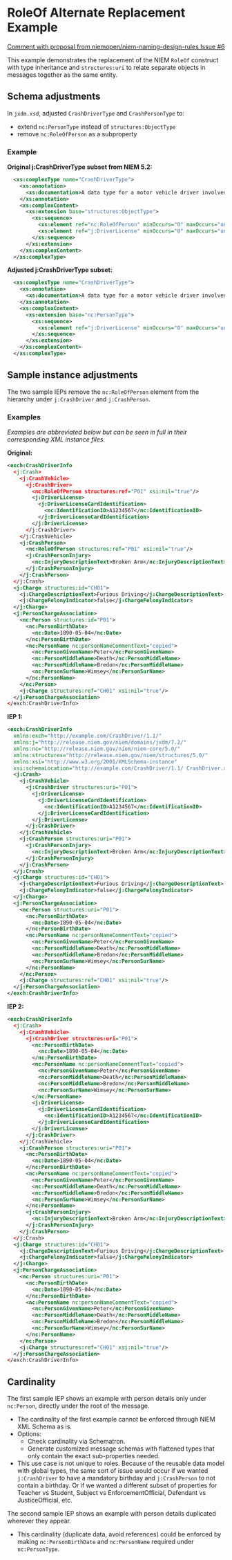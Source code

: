 
# RoleOf Alternate Replacement Example

[Comment with proposal from niemopen/niem-naming-design-rules Issue #6](https://github.com/niemopen/niem-naming-design-rules/issues/6#issuecomment-1424430475)

This example demonstrates the replacement of the NIEM `RoleOf` construct with type inheritance and `structures:uri` to relate separate objects in messages together as the same entity.

## Schema adjustments

In `jxdm.xsd`, adjusted `CrashDriverType` and `CrashPersonType` to:

- extend `nc:PersonType` instead of `structures:ObjectType`
- remove `nc:RoleOfPerson` as a subproperty

### Example

**Original j:CrashDriverType subset from NIEM 5.2:**

```xml
  <xs:complexType name="CrashDriverType">
    <xs:annotation>
      <xs:documentation>A data type for a motor vehicle driver involved ...</xs:documentation>
    </xs:annotation>
    <xs:complexContent>
      <xs:extension base="structures:ObjectType">
        <xs:sequence>
          <xs:element ref="nc:RoleOfPerson" minOccurs="0" maxOccurs="unbounded"/>
          <xs:element ref="j:DriverLicense" minOccurs="0" maxOccurs="unbounded"/>
        </xs:sequence>
      </xs:extension>
    </xs:complexContent>
  </xs:complexType>
```

**Adjusted j:CrashDriverType subset:**

```xml
  <xs:complexType name="CrashDriverType">
    <xs:annotation>
      <xs:documentation>A data type for a motor vehicle driver involved ...</xs:documentation>
    </xs:annotation>
    <xs:complexContent>
      <xs:extension base="nc:PersonType">
        <xs:sequence>
          <xs:element ref="j:DriverLicense" minOccurs="0" maxOccurs="unbounded"/>
        </xs:sequence>
      </xs:extension>
    </xs:complexContent>
  </xs:complexType>
```

## Sample instance adjustments

The two sample IEPs remove the `nc:RoleOfPerson` element from the hierarchy under `j:CrashDriver` and `j:CrashPerson`.

### Examples

*Examples are abbreviated below but can be seen in full in their corresponding XML instance files.*

**Original:**

```xml
<exch:CrashDriverInfo
  <j:Crash>
    <j:CrashVehicle>
      <j:CrashDriver>
        <nc:RoleOfPerson structures:ref="P01" xsi:nil="true"/>
        <j:DriverLicense>
          <j:DriverLicenseCardIdentification>
            <nc:IdentificationID>A1234567</nc:IdentificationID>
          </j:DriverLicenseCardIdentification>
        </j:DriverLicense>
      </j:CrashDriver>
    </j:CrashVehicle>
    <j:CrashPerson>
      <nc:RoleOfPerson structures:ref="P01" xsi:nil="true"/>
      <j:CrashPersonInjury>
        <nc:InjuryDescriptionText>Broken Arm</nc:InjuryDescriptionText>
      </j:CrashPersonInjury>
    </j:CrashPerson>
  </j:Crash>
  <j:Charge structures:id="CH01">
    <j:ChargeDescriptionText>Furious Driving</j:ChargeDescriptionText>
    <j:ChargeFelonyIndicator>false</j:ChargeFelonyIndicator>
  </j:Charge>
  <j:PersonChargeAssociation>
    <nc:Person structures:id="P01">
      <nc:PersonBirthDate>
        <nc:Date>1890-05-04</nc:Date>
      </nc:PersonBirthDate>
      <nc:PersonName nc:personNameCommentText="copied">
        <nc:PersonGivenName>Peter</nc:PersonGivenName>
        <nc:PersonMiddleName>Death</nc:PersonMiddleName>
        <nc:PersonMiddleName>Bredon</nc:PersonMiddleName>
        <nc:PersonSurName>Wimsey</nc:PersonSurName>
      </nc:PersonName>
    </nc:Person>
    <j:Charge structures:ref="CH01" xsi:nil="true"/>
  </j:PersonChargeAssociation>
</exch:CrashDriverInfo>
```

**IEP 1:**

```xml
<exch:CrashDriverInfo
  xmlns:exch="http://example.com/CrashDriver/1.1/"
  xmlns:j="http://release.niem.gov/niem/domains/jxdm/7.2/"
  xmlns:nc="http://release.niem.gov/niem/niem-core/5.0/"
  xmlns:structures="http://release.niem.gov/niem/structures/5.0/"
  xmlns:xsi="http://www.w3.org/2001/XMLSchema-instance"
  xsi:schemaLocation="http://example.com/CrashDriver/1.1/ CrashDriver.xsd">
  <j:Crash>
    <j:CrashVehicle>
      <j:CrashDriver structures:uri="P01">
        <j:DriverLicense>
          <j:DriverLicenseCardIdentification>
            <nc:IdentificationID>A1234567</nc:IdentificationID>
          </j:DriverLicenseCardIdentification>
        </j:DriverLicense>
      </j:CrashDriver>
    </j:CrashVehicle>
    <j:CrashPerson structures:uri="P01">
      <j:CrashPersonInjury>
        <nc:InjuryDescriptionText>Broken Arm</nc:InjuryDescriptionText>
      </j:CrashPersonInjury>
    </j:CrashPerson>
  </j:Crash>
  <j:Charge structures:id="CH01">
    <j:ChargeDescriptionText>Furious Driving</j:ChargeDescriptionText>
    <j:ChargeFelonyIndicator>false</j:ChargeFelonyIndicator>
  </j:Charge>
  <j:PersonChargeAssociation>
    <nc:Person structures:uri="P01">
      <nc:PersonBirthDate>
        <nc:Date>1890-05-04</nc:Date>
      </nc:PersonBirthDate>
      <nc:PersonName nc:personNameCommentText="copied">
        <nc:PersonGivenName>Peter</nc:PersonGivenName>
        <nc:PersonMiddleName>Death</nc:PersonMiddleName>
        <nc:PersonMiddleName>Bredon</nc:PersonMiddleName>
        <nc:PersonSurName>Wimsey</nc:PersonSurName>
      </nc:PersonName>
    </nc:Person>
    <j:Charge structures:ref="CH01" xsi:nil="true"/>
  </j:PersonChargeAssociation>
</exch:CrashDriverInfo>
```

**IEP 2:**

```xml
<exch:CrashDriverInfo
  <j:Crash>
    <j:CrashVehicle>
      <j:CrashDriver structures:uri="P01">
        <nc:PersonBirthDate>
          <nc:Date>1890-05-04</nc:Date>
        </nc:PersonBirthDate>
        <nc:PersonName nc:personNameCommentText="copied">
          <nc:PersonGivenName>Peter</nc:PersonGivenName>
          <nc:PersonMiddleName>Death</nc:PersonMiddleName>
          <nc:PersonMiddleName>Bredon</nc:PersonMiddleName>
          <nc:PersonSurName>Wimsey</nc:PersonSurName>
        </nc:PersonName>
        <j:DriverLicense>
          <j:DriverLicenseCardIdentification>
            <nc:IdentificationID>A1234567</nc:IdentificationID>
          </j:DriverLicenseCardIdentification>
        </j:DriverLicense>
      </j:CrashDriver>
    </j:CrashVehicle>
    <j:CrashPerson structures:uri="P01">
      <nc:PersonBirthDate>
        <nc:Date>1890-05-04</nc:Date>
      </nc:PersonBirthDate>
      <nc:PersonName nc:personNameCommentText="copied">
        <nc:PersonGivenName>Peter</nc:PersonGivenName>
        <nc:PersonMiddleName>Death</nc:PersonMiddleName>
        <nc:PersonMiddleName>Bredon</nc:PersonMiddleName>
        <nc:PersonSurName>Wimsey</nc:PersonSurName>
      </nc:PersonName>
      <j:CrashPersonInjury>
        <nc:InjuryDescriptionText>Broken Arm</nc:InjuryDescriptionText>
      </j:CrashPersonInjury>
    </j:CrashPerson>
  </j:Crash>
  <j:Charge structures:id="CH01">
    <j:ChargeDescriptionText>Furious Driving</j:ChargeDescriptionText>
    <j:ChargeFelonyIndicator>false</j:ChargeFelonyIndicator>
  </j:Charge>
  <j:PersonChargeAssociation>
    <nc:Person structures:uri="P01">
      <nc:PersonBirthDate>
        <nc:Date>1890-05-04</nc:Date>
      </nc:PersonBirthDate>
      <nc:PersonName nc:personNameCommentText="copied">
        <nc:PersonGivenName>Peter</nc:PersonGivenName>
        <nc:PersonMiddleName>Death</nc:PersonMiddleName>
        <nc:PersonMiddleName>Bredon</nc:PersonMiddleName>
        <nc:PersonSurName>Wimsey</nc:PersonSurName>
      </nc:PersonName>
    </nc:Person>
    <j:Charge structures:ref="CH01" xsi:nil="true"/>
  </j:PersonChargeAssociation>
</exch:CrashDriverInfo>
```

## Cardinality

The first sample IEP shows an example with person details only under `nc:Person`, directly under the root of the message.

- The cardinality of the first example cannot be enforced through NIEM XML Schema as is.
- Options:
  - Check cardinality via Schematron.
  - Generate customized message schemas with flattened types that only contain the exact sub-properties needed.
- This use case is not unique to roles.  Because of the reusable data model with global types, the same sort of issue would occur if we wanted `j:CrashDriver` to have a mandatory birthday and `j:CrashPerson` to not contain a birthday.  Or if we wanted a different subset of properties for Teacher vs Student, Subject vs EnforcementOfficial, Defendant vs JusticeOfficial, etc.

The second sample IEP shows an example with person details duplicated wherever they appear.

- This cardinality (duplicate data, avoid references) could be enforced by making `nc:PersonBirthDate` and `nc:PersonName` required under `nc:PersonType`.
